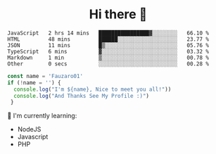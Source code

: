 <h1  align='center'> Hi there 👋 </h1>

<p align='center'> </p>

<!--START_SECTION:waka-->

```text
JavaScript   2 hrs 14 mins   ████████████████▓░░░░░░░░   66.10 %
HTML         48 mins         ██████░░░░░░░░░░░░░░░░░░░   23.77 %
JSON         11 mins         █▒░░░░░░░░░░░░░░░░░░░░░░░   05.76 %
TypeScript   6 mins          ▓░░░░░░░░░░░░░░░░░░░░░░░░   03.32 %
Markdown     1 min           ▒░░░░░░░░░░░░░░░░░░░░░░░░   00.78 %
Other        0 secs          ░░░░░░░░░░░░░░░░░░░░░░░░░   00.28 %
```

<!--END_SECTION:waka-->

```javascript
const name = 'Fauzaro01'
if (!name = '') {
  console.log("I'm ${name}, Nice to meet you all!"))
  console.log("And Thanks See My Profile :)")
 }
```

:page_with_curl: I'm currently learning:
- NodeJS
- Javascript
- PHP

